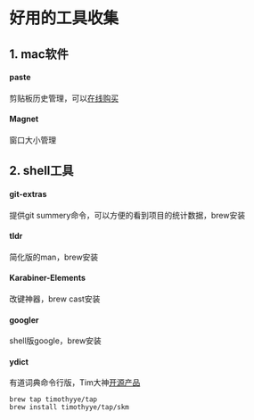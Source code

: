 # 好用的工具收集
## 1. mac软件
#### paste
剪贴板历史管理，可以[在线购买](https://pasteapp.me/)
#### Magnet
窗口大小管理

## 2. shell工具
#### git-extras
提供git summery命令，可以方便的看到项目的统计数据，brew安装
#### tldr
简化版的man，brew安装
#### Karabiner-Elements
改键神器，brew cast安装
#### googler
shell版google，brew安装
#### ydict
有道词典命令行版，Tim大神[开源产品](https://github.com/TimothyYe/ydict)
```
brew tap timothyye/tap
brew install timothyye/tap/skm
```
